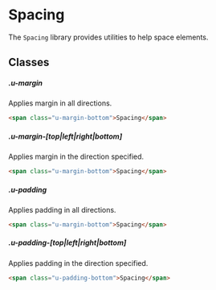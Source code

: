 # Spacing

The `Spacing` library provides utilities to help space elements.

## Classes

##### .u-margin

Applies margin in all directions.

```html
<span class="u-margin-bottom">Spacing</span>  
```

##### .u-margin-[top|left|right|bottom]

Applies margin in the direction specified.

```html
<span class="u-margin-bottom">Spacing</span>  
```

##### .u-padding

Applies padding in all directions.

```html
<span class="u-margin-bottom">Spacing</span>  
```

##### .u-padding-[top|left|right|bottom]

Applies padding in the direction specified.

```html
<span class="u-padding-bottom">Spacing</span>  
```